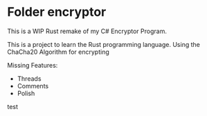 # Folder encryptor

This is a WIP Rust remake of my C# Encryptor Program.

This is a project to learn the Rust programming language. Using the ChaCha20 Algorithm for encrypting

Missing Features:
- Threads
- Comments
- Polish


test
